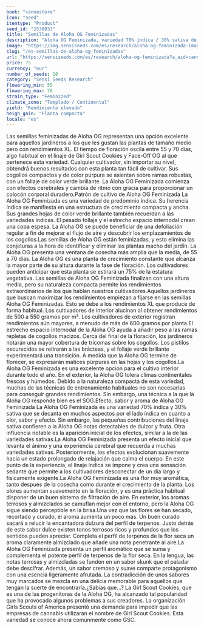 ```yaml
---
book: "cannastore"
icon: "seed"
itemtype: "Product"
seed_id: "1530033"
title: "Semillas de Aloha OG Feminizadas"
description: "Aloha OG Feminizada, variedad 70% índica / 30% sativa de altura media y rendimientos XL. Sus terpenos dulces se mezclan con notas terrosas y almizcladas."
image: "https://img.sensiseeds.com/es/research/aloha-og-feminizada-image.png"
slug: "/es-semillas-de-aloha-og-feminizadas"
url: "https://sensiseeds.com/es/research/aloha-og-feminizada?a_aid=cannastore"
price: 75
currency: "eur"
number_of_seeds: 10
category: "Sensi Seeds Research"
flowering_min: 55
flowering_max: 70
strain_type: "Feminized"
climate_zone: "Templado / Continental"
yield: "Rendimiento elevado"
heigh_gain: "Planta compacta"
locale: "es"
---
```

Las semillas feminizadas de Aloha OG representan una opción excelente para aquellos jardineros a los que les gustan las plantas de tamaño medio pero con rendimientos XL. El tiempo de floración oscila entre 55 y 70 días, algo habitual en el linaje de Girl Scout Cookies y Face-Off OG al que pertenece esta variedad. Cualquier cultivador, sin importar su nivel, obtendrá buenos resultados con esta planta tan fácil de cultivar. Sus cogollos compactos y de color púrpura se asientan sobre ramas robustas, con un follaje de color verde brillante. La Aloha OG Feminizada comienza con efectos cerebrales y cambia de ritmo con gracia para proporcionar un colocón corporal duradero.Patrón de cultivo de Aloha OG Feminizada La Aloha OG Feminizada es una variedad de predominio índica. Su herencia índica se manifiesta en una estructura de crecimiento compacta y ancha. Sus grandes hojas de color verde brillante también recuerdan a las variedades índicas. El pesado follaje y el estrecho espacio internodal crean una copa espesa. La Aloha OG se puede beneficiar de una defoliación regular a fin de mejorar el flujo de aire y descubrir los emplazamientos de los cogollos.Las semillas de Aloha OG están feminizadas, y esto elimina las conjeturas a la hora de identificar y eliminar las plantas macho del jardín. La Aloha OG presenta una ventana de cosecha más amplia que la media, de 55 a 70 días. La Aloha OG es una planta de crecimiento constante que alcanza la mayor parte de su altura durante la fase de floración. Los cultivadores pueden anticipar que esta planta se estirará un 75% de la estatura vegetativa. Las semillas de Aloha OG Feminizada finalizan con una altura media, pero su naturaleza compacta permite los rendimientos extraordinarios de los que hablan nuestros cultivadores.Aquellos jardineros que buscan maximizar los rendimientos empiezan a fijarse en las semillas Aloha OG Feminizadas. Esto se debe a los rendimientos XL que produce de forma habitual. Los cultivadores de interior alucinan al obtener rendimientos de 500 a 550 gramos por m². Los cultivadores de exterior registran rendimientos aún mayores, a menudo de más de 600 gramos por planta.El estrecho espacio internodal de la Aloha OG ayuda a añadir peso a las ramas repletas de cogollos macizos. Cerca del final de la floración, los jardineros notarán una mayor cobertura de tricomas sobre los cogollos. Los pistilos oscurecidos se retirarán a las brácteas, y el follaje verde brillante experimentará una transición. A medida que la Aloha OG termine de florecer, se expresarán matices púrpuras en las hojas y los cogollos.La Aloha OG Feminizada es una excelente opción para el cultivo interior durante todo el año. En el exterior, la Aloha OG tolera climas continentales frescos y húmedos. Debido a la naturaleza compacta de esta variedad, muchas de las técnicas de entrenamiento habituales no son necesarias para conseguir grandes rendimientos. Sin embargo, una técnica a la que la Aloha OG responde bien es el SOG.Efecto, sabor y aroma de Aloha OG Feminizada La Aloha OG Feminizada es una variedad 70% índica y 30% sativa que se decanta en muchos aspectos por el lado índica en cuanto a olor, sabor y efecto. Sin embargo, las pequeñas contribuciones del linaje sativa confieren a la Aloha OG notas detectables de dulzor y fruta. Otra influencia notable es la aparición inicial de los efectos, similar a la de las variedades sativas.La Aloha OG Feminizada presenta un efecto inicial que levanta el ánimo y una experiencia cerebral que recuerda a muchas variedades sativas. Posteriormente, los efectos evolucionan suavemente hacia un estado prolongado de relajación que calma el cuerpo. En este punto de la experiencia, el linaje índica se impone y crea una sensación sedante que permite a los cultivadores desconectar de un día largo y físicamente exigente.La Aloha OG Feminizada es una flor muy aromática, tanto después de la cosecha como durante el crecimiento de la planta. Los olores aumentan suavemente en la floración, y es una práctica habitual disponer de un buen sistema de filtración de aire. En exterior, los aromas terrosos y almizclados se camuflan mejor con el entorno, pero la Aloha OG sigue siendo perceptible en la brisa.Una vez que las flores se han secado, recortado y curado, el aroma aumenta un poco más. Un buen curado sacará a relucir la encantadora dulzura del perfil de terpenos. Justo detrás de este sabor dulce existen tonos terrosos ricos y profundos que los sentidos pueden apreciar. Completa el perfil de terpenos de la flor seca un aroma claramente almizclado que añade una nota penetrante al aire.La Aloha OG Feminizada presenta un perfil aromático que se suma y complementa el potente perfil de terpenos de la flor seca. En la lengua, las notas terrosas y almizcladas se funden en un sabor skunk que el paladar debe descifrar. Además, un sabor cremoso y suave comparte protagonismo con una esencia ligeramente afrutada. La contradicción de unos sabores muy marcados se mezcla en una delicia memorable para aquellos que tengan la suerte de encontrarla.¿Sabías que…? La Girl Scout Cookies, que es una de las progenitoras de la Aloha OG, ha alcanzado tal popularidad que ha provocado algunos problemas a sus creadores. La organización Girls Scouts of America presentó una demanda para impedir que las empresas de cannabis utilizaran el nombre de Girl Scout Cookies. Esta variedad se conoce ahora comúnmente como GSC.
